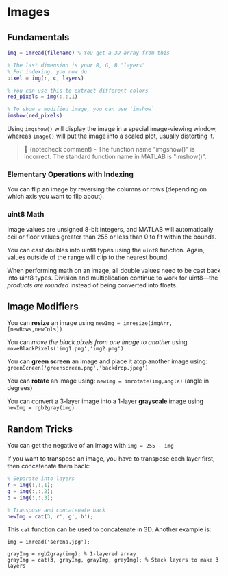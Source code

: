 # Images

## Fundamentals

```MATLAB
img = imread(filename) % You get a 3D array from this

% The last dimension is your R, G, B "layers"
% For indexing, you now do
pixel = img(r, c, layers)

% You can use this to extract different colors
red_pixels = img(:,:,1)

% To show a modified image, you can use `imshow`
imshow(red_pixels)
```

Using `imgshow()` will display the image in a special image-viewing window, whereas `image()` will put the image into a scaled plot, usually distorting it.

> 🤖 (notecheck comment) - The function name "imgshow()" is incorrect. The standard function name in MATLAB is "imshow()".

### Elementary Operations with Indexing

You can flip an image by reversing the columns or rows (depending on which axis you want to flip about). 

### uint8 Math

Image values are unsigned 8-bit integers, and MATLAB will automatically ceil or floor values greater than 255 or less than 0 to fit within the bounds. 

You can cast doubles into uint8 types using the `uint8` function. Again, values outside of the range will clip to the nearest bound.

When performing math on an image, all double values need to be cast back into uint8 types. Division and multiplication continue to work for uint8—the *products are rounded* instead of being converted into floats.

## Image Modifiers

You can **resize** an image using `newImg = imresize(imgArr,[newRows,newCols])`

You can *move the black pixels from one image to another* using `moveBlackPixels('img1.png','img2.png')`

You can **green screen** an image and place it atop another image using: `greenScreen('greenscreen.png','backdrop.jpeg')`

You can **rotate** an image using: `newimg = imrotate(img,angle)` (angle in degrees)

You can convert a 3-layer image into a 1-layer **grayscale** image using `newImg = rgb2gray(img)`

## Random Tricks

You can get the negative of an image with `img = 255 - img`

If you want to transpose an image, you have to transpose each layer first, then concatenate them back:

```MATLAB
% Separate into layers
r = img(:,:,1);
g = img(:,:,2);
b = img(:,:,3);

% Transpose and concatenate back
newImg = cat(3, r', g', b');
```

This `cat` function can be used to concatenate in 3D. Another example is:
```
img = imread('serena.jpg');

grayImg = rgb2gray(img); % 1-layered array
grayImg = cat(3, grayImg, grayImg, grayImg); % Stack layers to make 3 layers
```